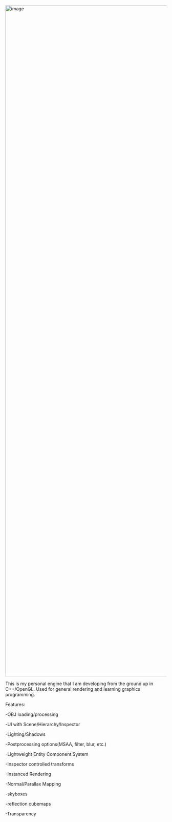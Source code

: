 <img width="3834" height="2094" alt="image" src="https://github.com/user-attachments/assets/553cdc51-b6fd-4718-be74-76ed04a1c071" />


This is my personal engine that I am developing from the ground up in C++/OpenGL.
Used for general rendering and learning graphics programming.

Features:
  
-OBJ loading/processing

-UI with Scene/Hierarchy/Inspector

-Lighting/Shadows

-Postprocessing options(MSAA, filter, blur, etc.)

-Lightweight Entity Component System

-Inspector controlled transforms

-Instanced Rendering

-Normal/Parallax Mapping

-skyboxes

-reflection cubemaps

-Transparency

